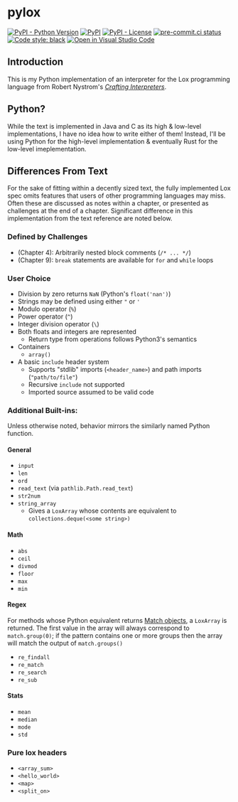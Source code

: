# pylox
[![PyPI - Python Version](https://img.shields.io/pypi/pyversions/sco1-pylox/0.5.1?logo=python&logoColor=FFD43B)](https://pypi.org/project/sco1-pylox/)
[![PyPI](https://img.shields.io/pypi/v/sco1-pylox?logo=Python&logoColor=FFD43B)](https://pypi.org/project/sco1-pylox/)
[![PyPI - License](https://img.shields.io/pypi/l/sco1-pylox?color=magenta)](https://github.com/sco1/sco1-pylox/blob/main/LICENSE)
[![pre-commit.ci status](https://results.pre-commit.ci/badge/github/sco1/pylox/main.svg)](https://results.pre-commit.ci/latest/github/sco1/pylox/main)
[![Code style: black](https://img.shields.io/badge/code%20style-black-black)](https://github.com/psf/black)
[![Open in Visual Studio Code](https://img.shields.io/badge/Open%20in-VSCode.dev-blue)](https://vscode.dev/github.com/sco1/pylox)

## Introduction
This is my Python implementation of an interpreter for the Lox programming language from Robert Nystrom's *[Crafting Interpreters](https://craftinginterpreters.com/)*.

## Python?
While the text is implemented in Java and C as its high & low-level implementations, I have no idea how to write either of them! Instead, I'll be using Python for the high-level implementation & eventually Rust for the low-level imeplementation.

## Differences From Text
For the sake of fitting within a decently sized text, the fully implemented Lox spec omits features that users of other programming languages may miss. Often these are discussed as notes within a chapter, or presented as challenges at the end of a chapter. Significant difference in this implementation from the text reference are noted below.
### Defined by Challenges
  * (Chapter 4): Arbitrarily nested block comments (`/* ... */`)
  * (Chapter 9): `break` statements are available for `for` and `while` loops
### User Choice
  * Division by zero returns `NaN` (Python's `float('nan')`)
  * Strings may be defined using either `"` or `'`
  * Modulo operator (`%`)
  * Power operator (`^`)
  * Integer division operator (`\`)
  * Both floats and integers are represented
    * Return type from operations follows Python3's semantics
  * Containers
    * `array()`
  * A basic `include` header system
    * Supports "stdlib" imports (`<header_name>`) and path imports (`"path/to/file"`)
    * Recursive `include` not supported
    * Imported source assumed to be valid code

### Additional Built-ins:
Unless otherwise noted, behavior mirrors the similarly named Python function.

#### General
  * `input`
  * `len`
  * `ord`
  * `read_text` (via `pathlib.Path.read_text`)
  * `str2num`
  * `string_array`
    * Gives a `LoxArray` whose contents are equivalent to `collections.deque(<some string>)`

#### Math
  * `abs`
  * `ceil`
  * `divmod`
  * `floor`
  * `max`
  * `min`

#### Regex
For methods whose Python equivalent returns [Match objects](https://docs.python.org/3/library/re.html#match-objects), a `LoxArray` is returned. The first value in the array will always correspond to `match.group(0)`; if the pattern contains one or more groups then the array will match the output of `match.groups()`

  * `re_findall`
  * `re_match`
  * `re_search`
  * `re_sub`

#### Stats
  * `mean`
  * `median`
  * `mode`
  * `std`

### Pure lox headers
  * `<array_sum>`
  * `<hello_world>`
  * `<map>`
  * `<split_on>`

